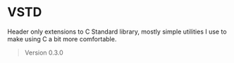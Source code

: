 # VSTD

Header only extensions to C Standard library, mostly simple utilities I use to make using C a bit more comfortable.

> Version 0.3.0


